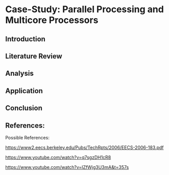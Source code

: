 # Case-Study: Parallel Processing and Multicore Processors

## Introduction

## Literature Review

## Analysis

## Application

## Conclusion

## References:

Possible References: 

https://www2.eecs.berkeley.edu/Pubs/TechRpts/2006/EECS-2006-183.pdf

https://www.youtube.com/watch?v=q7sgzDH1cR8

https://www.youtube.com/watch?v=IZfWjg3U3mA&t=357s




